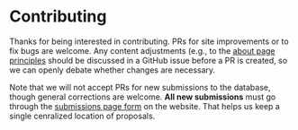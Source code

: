 # Contributing

Thanks for being interested in contributing. PRs for site improvements or to fix
bugs are welcome. Any content adjustments (e.g., to the [about page
principles](https://canceledpeople.org/about) should be discussed in a GitHub
issue before a PR is created, so we can openly debate whether changes are
necessary.

Note that we will not accept PRs for new submissions to the database, though
general corrections are welcome. **All new submissions** must go through the
[submissions page form](https://canceledpeople.org/submissions) on the website.
That helps us keep a single cenralized location of proposals.

